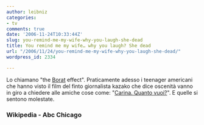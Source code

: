 ```yaml
---
author: leibniz
categories:
- tv
comments: true
date: '2006-11-24T10:33:44Z'
slug: you-remind-me-my-wife-why-you-laugh-she-dead
title: You remind me my wife… why you laugh? She dead
url: "/2006/11/24/you-remind-me-my-wife-why-you-laugh-she-dead/"
wordpress_id: 2334

---
```

Lo chiamano "the [Borat](https://en.wikipedia.org/wiki/Borat) effect". Praticamente adesso i teenager americani che hanno visto il film del finto giornalista kazako che dice oscenità vanno in giro a chiedere alle amiche cose come: "[Carina. Quanto vuoi?](https://abclocal.go.com/wls/story?section=entertainment&id=4760401)". E quelle si sentono molestate.

### Wikipedia - Abc Chicago
